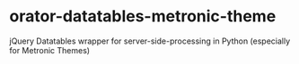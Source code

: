 # orator-datatables-metronic-theme
jQuery Datatables wrapper for server-side-processing in Python (especially for Metronic Themes)
